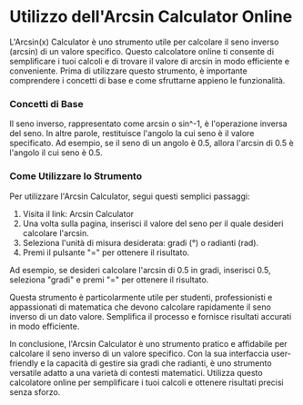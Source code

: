 Utilizzo dell'Arcsin Calculator Online
======================================

L'Arcsin(x) Calculator è uno strumento utile per calcolare il seno inverso (arcsin) di un valore specifico. Questo calcolatore online ti consente di semplificare i tuoi calcoli e di trovare il valore di arcsin in modo efficiente e conveniente. Prima di utilizzare questo strumento, è importante comprendere i concetti di base e come sfruttarne appieno le funzionalità.

### Concetti di Base

Il seno inverso, rappresentato come arcsin o sin^-1, è l'operazione inversa del seno. In altre parole, restituisce l'angolo la cui seno è il valore specificato. Ad esempio, se il seno di un angolo è 0.5, allora l'arcsin di 0.5 è l'angolo il cui seno è 0.5.

### Come Utilizzare lo Strumento

Per utilizzare l'Arcsin Calculator, segui questi semplici passaggi:

1. Visita il link: Arcsin Calculator
2. Una volta sulla pagina, inserisci il valore del seno per il quale desideri calcolare l'arcsin.
3. Seleziona l'unità di misura desiderata: gradi (°) o radianti (rad).
4. Premi il pulsante "=" per ottenere il risultato.

Ad esempio, se desideri calcolare l'arcsin di 0.5 in gradi, inserisci 0.5, seleziona "gradi" e premi "=" per ottenere il risultato.

Questa strumento è particolarmente utile per studenti, professionisti e appassionati di matematica che devono calcolare rapidamente il seno inverso di un dato valore. Semplifica il processo e fornisce risultati accurati in modo efficiente.

In conclusione, l'Arcsin Calculator è uno strumento pratico e affidabile per calcolare il seno inverso di un valore specifico. Con la sua interfaccia user-friendly e la capacità di gestire sia gradi che radianti, è uno strumento versatile adatto a una varietà di contesti matematici. Utilizza questo calcolatore online per semplificare i tuoi calcoli e ottenere risultati precisi senza sforzo.